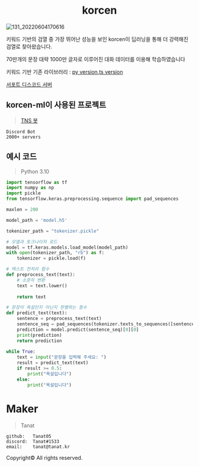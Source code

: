 <div align="center">
  <h1>korcen</h1>
</div>

![131_20220604170616](https://user-images.githubusercontent.com/85154556/171998341-9a7439c8-122f-4a9f-beb6-0e0b3aad05ed.png)


키워드 기반의 검열 중 가장 뛰어난 성능을 보인 korcen이 딥러닝을 통해 더 강력해진 검열로 찾아왔습니다.

70만개의 문장 대략 1000만 글자로 이루어진 대화 데이터를 이용해 학습하였습니다

키워드 기반 기존 라이브러리 : [py version](https://github.com/KR-korcen/korcen),[ts version](https://github.com/KR-korcen/korcen.ts)

[서포트 디스코드 서버](https://discord.gg/wyTU3ZQBPE)


## korcen-ml이 사용된 프로젝트
>[TNS 봇](https://discord.com/api/oauth2/authorize?client_id=848795383751639080&permissions=8&scope=bot%20applications.commands)

```
Discord Bot
2000+ servers
```
## 예시 코드
>Python 3.10
```py
import tensorflow as tf
import numpy as np
import pickle
from tensorflow.keras.preprocessing.sequence import pad_sequences

maxlen = 200

model_path = 'model.h5'

tokenizer_path = "tokenizer.pickle"

# 모델과 토크나이저 로드
model = tf.keras.models.load_model(model_path)
with open(tokenizer_path, "rb") as f:
    tokenizer = pickle.load(f)

# 텍스트 전처리 함수
def preprocess_text(text):
    # 소문자 변환
    text = text.lower()
    
    return text

# 문장이 욕설인지 아닌지 판별하는 함수
def predict_text(text):
    sentence = preprocess_text(text)
    sentence_seq = pad_sequences(tokenizer.texts_to_sequences([sentence]), maxlen=maxlen)
    prediction = model.predict(sentence_seq)[0][0]
    print(prediction)
    return prediction
    
while True:
    text = input("문장을 입력해 주세요: ")
    result = predict_text(text)
    if result >= 0.5:
        print("욕설입니다")
    else:
        print("욕설입니다")
```

# Maker


>Tanat
```
github:   Tanat05
discord:  Tanat#1533
email:    tanat@tanat.kr
```


Copyright© All rights reserved.
